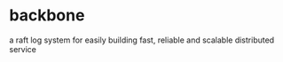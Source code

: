 backbone
========

a raft log system for easily building fast, reliable and scalable distributed service
